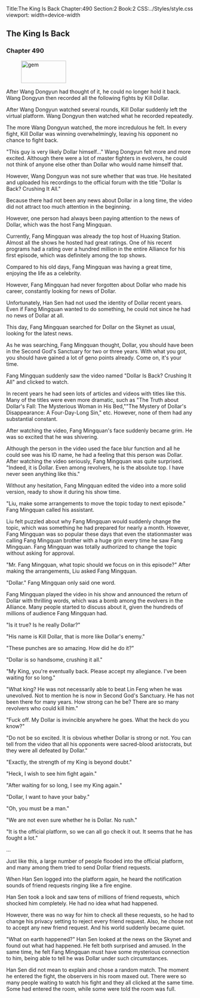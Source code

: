 Title:The King Is Back 
Chapter:490 
Section:2 
Book:2 
CSS:../Styles/style.css 
viewport: width=device-width
  
## The King Is Back
### Chapter 490 
<figure>
	<img src="../Images/gem.gif" alt="gem" id="gem" width="120" height="60" />
</figure>
  

  
  After Wang Dongyun had thought of it, he could no longer hold it back. Wang Dongyun then recorded all the following fights by Kill Dollar.

After Wang Dongyun watched several rounds, Kill Dollar suddenly left the virtual platform. Wang Dongyun then watched what he recorded repeatedly.

The more Wang Dongyun watched, the more incredulous he felt. In every fight, Kill Dollar was winning overwhelmingly, leaving his opponent no chance to fight back.

"This guy is very likely Dollar himself…" Wang Dongyun felt more and more excited. Although there were a lot of master fighters in evolvers, he could not think of anyone else other than Dollar who would name himself that.

However, Wang Dongyun was not sure whether that was true. He hesitated and uploaded his recordings to the official forum with the title "Dollar Is Back? Crushing It All."

Because there had not been any news about Dollar in a long time, the video did not attract too much attention in the beginning.

However, one person had always been paying attention to the news of Dollar, which was the host Fang Mingquan.

Currently, Fang Mingquan was already the top host of Huaxing Station. Almost all the shows he hosted had great ratings. One of his recent programs had a rating over a hundred million in the entire Alliance for his first episode, which was definitely among the top shows.

Compared to his old days, Fang Mingquan was having a great time, enjoying the life as a celebrity.

However, Fang Mingquan had never forgotten about Dollar who made his career, constantly looking for news of Dollar.

Unfortunately, Han Sen had not used the identity of Dollar recent years. Even if Fang Mingquan wanted to do something, he could not since he had no news of Dollar at all.

This day, Fang Mingquan searched for Dollar on the Skynet as usual, looking for the latest news.

As he was searching, Fang Mingquan thought, Dollar, you should have been in the Second God's Sanctuary for two or three years. With what you got, you should have gained a lot of geno points already. Come on, it's your time.

Fang Mingquan suddenly saw the video named "Dollar Is Back? Crushing It All" and clicked to watch.

In recent years he had seen lots of articles and videos with titles like this. Many of the titles were even more dramatic, such as "The Truth about Dollar's Fall: The Mysterious Woman in His Bed,""The Mystery of Dollar's Disappearance: A Four-Day-Long Sin," etc. However, none of them had any substantial constant.

After watching the video, Fang Mingquan's face suddenly became grim. He was so excited that he was shivering.

Although the person in the video used the face blur function and all he could see was his ID name, he had a feeling that this person was Dollar. After watching the video seriously, Fang Mingquan was quite surprised. "Indeed, it is Dollar. Even among revolvers, he is the absolute top. I have never seen anything like this."

Without any hesitation, Fang Mingquan edited the video into a more solid version, ready to show it during his show time.

"Liu, make some arrangements to move the topic today to next episode." Fang Mingquan called his assistant.

Liu felt puzzled about why Fang Mingquan would suddenly change the topic, which was something he had prepared for nearly a month. However, Fang Mingquan was so popular these days that even the stationmaster was calling Fang Mingquan brother with a huge grin every time he saw Fang Mingquan. Fang Mingquan was totally authorized to change the topic without asking for approval.

"Mr. Fang Mingquan, what topic should we focus on in this episode?" After making the arrangements, Liu asked Fang Mingquan.

"Dollar." Fang Mingquan only said one word.

Fang Mingquan played the video in his show and announced the return of Dollar with thrilling words, which was a bomb among the evolvers in the Alliance. Many people started to discuss about it, given the hundreds of millions of audience Fang Mingquan had.

"Is it true? Is he really Dollar?"

"His name is Kill Dollar, that is more like Dollar's enemy."

"These punches are so amazing. How did he do it?"

"Dollar is so handsome, crushing it all."

"My King, you're eventually back. Please accept my allegiance. I've been waiting for so long."

"What king? He was not necessarily able to beat Lin Feng when he was unevolved. Not to mention he is now in Second God's Sanctuary. He has not been there for many years. How strong can he be? There are so many revolvers who could kill him."

"Fuck off. My Dollar is invincible anywhere he goes. What the heck do you know?"

"Do not be so excited. It is obvious whether Dollar is strong or not. You can tell from the video that all his opponents were sacred-blood aristocrats, but they were all defeated by Dollar."

"Exactly, the strength of my King is beyond doubt."

"Heck, I wish to see him fight again."

"After waiting for so long, I see my King again."

"Dollar, I want to have your baby."

"Oh, you must be a man."

"We are not even sure whether he is Dollar. No rush."

"It is the official platform, so we can all go check it out. It seems that he has fought a lot."

…

Just like this, a large number of people flooded into the official platform, and many among them tried to send Dollar friend requests.

When Han Sen logged into the platform again, he heard the notification sounds of friend requests ringing like a fire engine.

Han Sen took a look and saw tens of millions of friend requests, which shocked him completely. He had no idea what had happened.

However, there was no way for him to check all these requests, so he had to change his privacy setting to reject every friend request. Also, he chose not to accept any new friend request. And his world suddenly became quiet.

"What on earth happened?" Han Sen looked at the news on the Skynet and found out what had happened. He felt both surprised and amused. In the same time, he felt Fang Mingquan must have some mysterious connection to him, being able to tell he was Dollar under such circumstances.

Han Sen did not mean to explain and chose a random match. The moment he entered the fight, the observers in his room maxed out. There were so many people waiting to watch his fight and they all clicked at the same time. Some had entered the room, while some were told the room was full.
